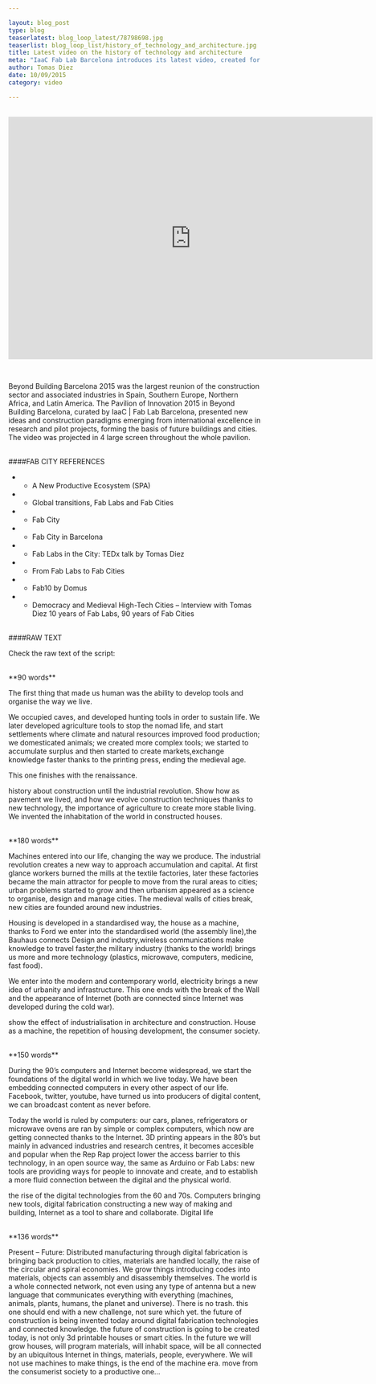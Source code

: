 ```yaml
---

layout: blog_post
type: blog
teaserlatest: blog_loop_latest/78798698.jpg
teaserlist: blog_loop_list/history_of_technology_and_architecture.jpg
title: Latest video on the history of technology and architecture
meta: "IaaC Fab Lab Barcelona introduces its latest video, created for Beyond Building Barcelona 2015 faire: A History of Architecture. The video narrates the history of technology applied to human housing, from the origins to the (possible) future."
author: Tomas Diez
date: 10/09/2015
category: video

---
```


<br><iframe src="https://player.vimeo.com/video/133676785" width="725" height="483" frameborder="0" webkitallowfullscreen mozallowfullscreen allowfullscreen></iframe>

<br>

Beyond Building Barcelona 2015 was the largest reunion of the construction sector and associated industries in Spain, Southern Europe, Northern Africa, and Latin America. The Pavilion of Innovation 2015 in Beyond Building Barcelona, curated by IaaC | Fab Lab Barcelona, presented new ideas and construction paradigms emerging from international excellence in research and pilot projects, forming the basis of future buildings and cities. The video was projected in 4 large screen throughout the whole pavilion.

<br>
####FAB CITY REFERENCES

* - A New Productive Ecosystem (SPA)
* - Global transitions, Fab Labs and Fab Cities
* - Fab City
* - Fab City in Barcelona
* - Fab Labs in the City: TEDx talk by Tomas Diez 
* - From Fab Labs to Fab Cities
* - Fab10 by Domus
* - Democracy and Medieval High-Tech Cities – Interview with Tomas Diez 10 years of Fab Labs, 90 years of Fab Cities


<br>
####RAW TEXT

Check the  raw text of the script:

<br>
**90 words**

The first thing that made us human was the ability to develop tools and organise the way we live.

We occupied caves, and developed hunting tools in order to sustain life.
We later developed agriculture tools to stop the nomad life, and start settlements where climate and natural resources improved food production;
we domesticated animals; we created more complex tools; we started to accumulate surplus and then started to create markets,exchange knowledge faster thanks to the printing press, ending the medieval age.

This one finishes with the renaissance.

history about construction until the industrial revolution. Show how as pavement we lived, and how we evolve construction techniques thanks to new technology, the importance of agriculture to create more stable living. We invented the inhabitation of the world in constructed houses.

<br>
**180 words**

Machines entered into our life, changing the way we produce. The industrial revolution creates a new way to approach accumulation and capital. At first glance workers burned the mills at the textile factories, later these factories became the main attractor for people to move from the rural areas to cities; urban problems started to grow and then urbanism appeared as a science to organise, design and manage cities. The medieval walls of cities break, new cities are founded around new industries.

Housing is developed in a standardised way, the house as a machine, thanks to Ford we enter into the standardised world (the assembly line),the Bauhaus connects Design and industry,wireless communications make knowledge to travel faster,the military industry (thanks to the world) brings us more and more technology (plastics, microwave, computers, medicine, fast food).

We enter into the modern and contemporary world, electricity brings a new idea of urbanity and infrastructure. This one ends with the break of the Wall and the appearance of Internet (both are connected since Internet was developed during the cold war).

show the effect of industrialisation in architecture and construction. House as a machine, the repetition of housing development, the consumer society.

<br>
**150 words**

During the 90’s computers and Internet become widespread, we start the foundations of the digital world in which we live today. We have been embedding connected computers in every other aspect of our life. Facebook, twitter, youtube, have turned us into producers of digital content, we can broadcast content as never before. 

Today the world is ruled by computers: our cars, planes, refrigerators or microwave ovens are ran by simple or complex computers, which now are getting connected thanks to the Internet. 3D printing appears in the 80’s but mainly in advanced industries and research centres, it becomes accesible and popular when the Rep Rap project lower the access barrier to this technology, in an open source way, the same as Arduino or Fab Labs: new tools are providing ways for people to innovate and create, and to establish a more fluid connection between the digital and the physical world.

the rise of the digital technologies from the 60 and 70s. Computers bringing new tools, digital fabrication constructing a new way of making and building, Internet as a tool to share and collaborate. Digital life

<br>
**136 words**

Present – Future: Distributed manufacturing through digital fabrication is bringing back production to cities, materials are handled locally, the raise of the circular and spiral economies. We grow things introducing codes into materials, objects can assembly and disassembly themselves. The world is a whole connected network, not even using any type of antenna but a new language that communicates everything with everything (machines, animals, plants, humans, the planet and universe). There is no trash. this one should end with a new challenge, not sure which yet.
the future of construction is being invented today around digital fabrication technologies and connected knowledge.
the future of construction is going to be created today, is not only 3d printable houses or smart cities. In the future we will grow houses, will program materials, will inhabit space, will be all connected by an ubiquitous Internet in things, materials, people, everywhere. We will not use machines to make things, is the end of the machine era.
move from the consumerist society to a productive one…